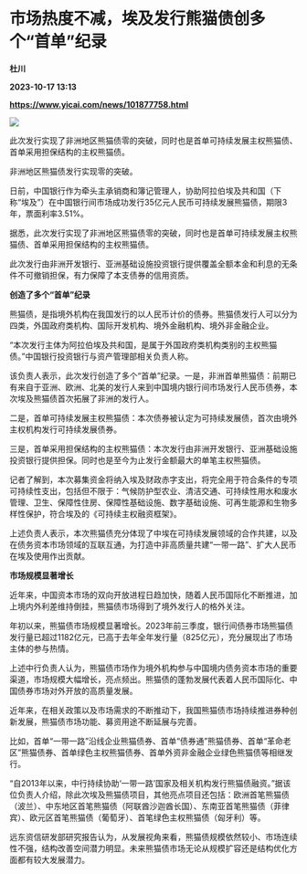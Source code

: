 # 市场热度不减，埃及发行熊猫债创多个“首单”纪录
**杜川**

**2023-10-17 13:13**

**https://www.yicai.com/news/101877758.html**

![](https://imgcdn.yicai.com/uppics/slides/2023/10/e73f76c3bff8b6828e629e058cee2e38.jpg)

此次发行实现了非洲地区熊猫债零的突破，同时也是首单可持续发展主权熊猫债、首单采用担保结构的主权熊猫债。

非洲地区熊猫债发行实现零的突破。

日前，中国银行作为牵头主承销商和簿记管理人，协助阿拉伯埃及共和国（下称“埃及”）在中国银行间市场成功发行35亿元人民币可持续发展熊猫债，期限3年，票面利率3.51%。

据悉，此次发行实现了非洲地区熊猫债零的突破，同时也是首单可持续发展主权熊猫债、首单采用担保结构的主权熊猫债。

此次发行由非洲开发银行、亚洲基础设施投资银行提供覆盖全额本金和利息的无条件不可撤销担保，有力保障了本支债券的信用资质。

**创造了多个“首单”纪录**

熊猫债，是指境外机构在我国发行的以人民币计价的债券。熊猫债发行人可以分为四类，外国政府类机构、国际开发机构、境外金融机构、境外非金融企业。

“本次发行主体为阿拉伯埃及共和国，是属于外国政府类机构类别的主权熊猫债。”中国银行投资银行与资产管理部相关负责人称。

该负责人表示，此次发行创造了多个“首单”纪录。一是，非洲首单熊猫债：前期已有来自于亚洲、欧洲、北美的发行人来到中国境内银行间市场发行人民币债券，本次埃及熊猫债首次拓展了非洲的发行人。

二是，首单可持续发展主权熊猫债：本次债券被认定为可持续发展债，首次由境外主权机构发行可持续发展债券。

三是，首单采用担保结构的主权熊猫债：本次发行由非洲开发银行、亚洲基础设施投资银行提供担保。同时也是至今为止发行金额最大的单笔主权熊猫债。

记者了解到，本次募集资金将纳入埃及财政赤字支出，将完全用于符合条件的专项可持续性支出，包括但不限于：气候防护型农业、清洁交通、可持续性用水和废水管理、卫生、保障性住房、保障性基础设施、数字基础设施、可再生能源和生物多样性保护，符合埃及的《可持续主权融资框架》。

上述负责人表示，本次熊猫债充分体现了中埃在可持续发展领域的合作共建，以及在债务资本市场领域的互联互通，为打造中非高质量共建“一带一路”、扩大人民币在埃及使用作出贡献。

**市场规模显著增长**

近年来，中国资本市场的双向开放进程日趋加快，随着人民币国际化不断推进，加上境内外利差维持倒挂，熊猫债市场得到了境外发行人的格外关注。

年初以来，熊猫债市场规模显著增长。2023年前三季度，银行间债券市场熊猫债发行量已超过1182亿元，已高于去年全年发行量（825亿元），充分展现出了市场主体的参与热情。

上述中行负责人认为，熊猫债市场作为境外机构参与中国境内债务资本市场的重要渠道，市场规模大幅增长，亮点频出。熊猫债的蓬勃发展代表着人民币国际化、中国债券市场对外开放的高质量发展。

近年来，在相关政策以及市场需求的不断推动下，我国熊猫债市场持续推进券种创新发展，熊猫债市场功能、募资用途不断延展与完善。

比如，首单“一带一路”沿线企业熊猫债券、首单“债券通”熊猫债券、首单“革命老区”熊猫债券、首单绿色主权熊猫债券、首单外资非金融企业绿色熊猫债等相继发行。

“自2013年以来，中行持续协助‘一带一路’国家及相关机构发行熊猫债融资。”据该位负责人介绍，除此次埃及熊猫债项目，其他亮点项目还包括：欧洲首笔熊猫债（波兰）、中东地区首笔熊猫债（阿联酋沙迦酋长国）、东南亚首笔熊猫债（菲律宾）、欧元区首笔熊猫债（葡萄牙）、首笔绿色主权熊猫债（匈牙利）等。

远东资信研发部研究报告认为，从发展视角来看，熊猫债规模依然较小、市场连续性不强，结构改善空间潜力明显。未来熊猫债市场无论从规模扩容还是结构优化方面都有较大发展潜力。